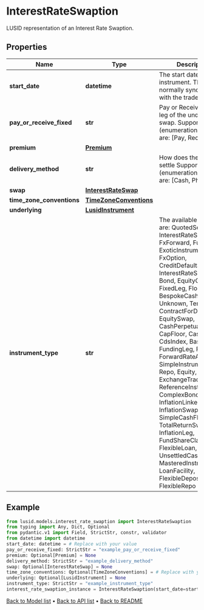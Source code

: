 # InterestRateSwaption

LUSID representation of an Interest Rate Swaption.
## Properties
Name | Type | Description | Notes
------------ | ------------- | ------------- | -------------
**start_date** | **datetime** | The start date of the instrument. This is normally synonymous with the trade-date. | 
**pay_or_receive_fixed** | **str** | Pay or Receive the fixed leg of the underlying swap.    Supported string (enumeration) values are: [Pay, Receive]. | 
**premium** | [**Premium**](Premium.md) |  | [optional] 
**delivery_method** | **str** | How does the option settle    Supported string (enumeration) values are: [Cash, Physical]. | 
**swap** | [**InterestRateSwap**](InterestRateSwap.md) |  | [optional] 
**time_zone_conventions** | [**TimeZoneConventions**](TimeZoneConventions.md) |  | [optional] 
**underlying** | [**LusidInstrument**](LusidInstrument.md) |  | [optional] 
**instrument_type** | **str** | The available values are: QuotedSecurity, InterestRateSwap, FxForward, Future, ExoticInstrument, FxOption, CreditDefaultSwap, InterestRateSwaption, Bond, EquityOption, FixedLeg, FloatingLeg, BespokeCashFlowsLeg, Unknown, TermDeposit, ContractForDifference, EquitySwap, CashPerpetual, CapFloor, CashSettled, CdsIndex, Basket, FundingLeg, FxSwap, ForwardRateAgreement, SimpleInstrument, Repo, Equity, ExchangeTradedOption, ReferenceInstrument, ComplexBond, InflationLinkedBond, InflationSwap, SimpleCashFlowLoan, TotalReturnSwap, InflationLeg, FundShareClass, FlexibleLoan, UnsettledCash, Cash, MasteredInstrument, LoanFacility, FlexibleDeposit, FlexibleRepo | 
## Example

```python
from lusid.models.interest_rate_swaption import InterestRateSwaption
from typing import Any, Dict, Optional
from pydantic.v1 import Field, StrictStr, constr, validator
from datetime import datetime
start_date: datetime = # Replace with your value
pay_or_receive_fixed: StrictStr = "example_pay_or_receive_fixed"
premium: Optional[Premium] = None
delivery_method: StrictStr = "example_delivery_method"
swap: Optional[InterestRateSwap] = None
time_zone_conventions: Optional[TimeZoneConventions] = # Replace with your value
underlying: Optional[LusidInstrument] = None
instrument_type: StrictStr = "example_instrument_type"
interest_rate_swaption_instance = InterestRateSwaption(start_date=start_date, pay_or_receive_fixed=pay_or_receive_fixed, premium=premium, delivery_method=delivery_method, swap=swap, time_zone_conventions=time_zone_conventions, underlying=underlying, instrument_type=instrument_type)

```

[Back to Model list](../README.md#documentation-for-models) &#8226; [Back to API list](../README.md#documentation-for-api-endpoints) &#8226; [Back to README](../README.md)

